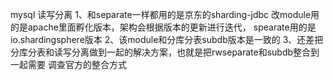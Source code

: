 mysql 读写分离
1、和separate一样都用的是京东的sharding-jdbc
改module用的是apache里面孵化版本，架构会根据版本的更新进行迭代，
spearate用的是io.shardingsphere版本
2、该module和分库分表subdb版本是一致的
3、还差把分库分表和读写分离做到一起的解决方案，也就是把rwseparate和subdb整合到一起需要
调查官方的整合方式

